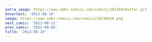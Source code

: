 ```yaml
---
extra_image: https://www.smbc-comics.com/comics/20130810after.gif
hovertext: '2013-08-10'
image: https://www.smbc-comics.com/comics/20130810.png
next_comic: '2013-08-11'
prev_comic: '2013-08-09'
title: '2013-08-10'
---
```


